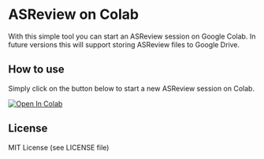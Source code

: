 # ASReview on Colab

With this simple tool you can start an ASReview session on Google Colab. In
future versions this will support storing ASReview files to Google Drive.

## How to use

Simply click on the button below to start a new ASReview session on Colab.

[![Open In Colab](https://colab.research.google.com/assets/colab-badge.svg)](https://colab.research.google.com/github/asreview/asreview/blob/master/asreviewcontrib/colab/ASReview_on_Colab.ipynb)

## License

MIT License (see LICENSE file)